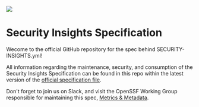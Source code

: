 [<img src="https://img.shields.io/badge/slack-@openssf/security%20insights-green.svg?logo=slack">](https://openssf.slack.com/messages/security_insights/)

# Security Insights Specification

Wecome to the official GitHub repository for the spec behind SECURITY-INSIGHTS.yml!

All information regarding the maintenance, security, and consumption of the Security Insights Specification can be found in this repo within the latest version of the [official specification file](/specification.md).

Don't forget to join us on Slack, and visit the OpenSSF Working Group responsible for maintaining this spec, [Metrics & Metadata](https://github.com/ossf/wg-metrics-and-metadata).
